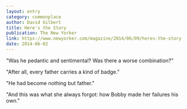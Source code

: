 ```yaml
---
layout: entry
category: commonplace
author: David Gilbert
title: Here's the Story
publication: The New Yorker
link: https://www.newyorker.com/magazine/2014/06/09/heres-the-story
date: 2014-06-02
---
```


"Was he pedantic and sentimental? Was there a worse combination?"

"After all, every father carries a kind of badge."

"He had become nothing but father."

"And this was what she always forgot: how Bobby made her failures his own."